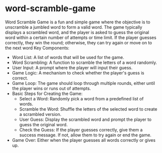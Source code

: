 # word-scramble-game
Word Scramble Game is a fun and simple game where the objective is to unscramble a jumbled word to form a valid word. The game typically displays a scrambled word, and the player is asked to guess the original word within a certain number of attempts or time limit. If the player guesses correctly, they win the round; otherwise, they can try again or move on to the next word
Key Components:
- Word List: A list of words that will be used for the game.
- Word Scrambling: A function to scramble the letters of a word randomly.
- User Input: A prompt where the player will input their guess.
- Game Logic: A mechanism to check whether the player's guess is correct.
- Game Loop: The game should loop through multiple rounds, either until the player wins or runs out of attempts.
- Basic Steps for Creating the Game:
    - Select a Word: Randomly pick a word from a predefined list of words.
    - Scramble the Word: Shuffle the letters of the selected word to create a scrambled version.
    - User Guess: Display the scrambled word and prompt the player to guess the original word.
    - Check the Guess: If the player guesses correctly, give them a success message. If not, allow them to try again or end the game.
- Game Over: Either when the player guesses all words correctly or gives up.
